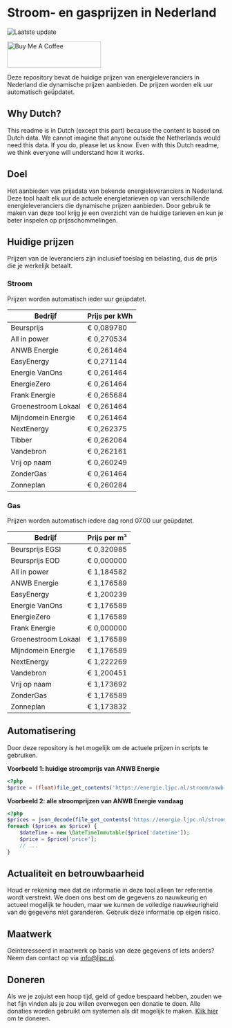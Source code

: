 # Stroom- en gasprijzen in Nederland

![Laatste update](https://img.shields.io/badge/laatste%20update-2024--01--05%2008%3A00%20CET-brightgreen)

<a href="https://www.buymeacoffee.com/Lars-" target="_blank"><img src="https://cdn.buymeacoffee.com/buttons/v2/default-orange.png" alt="Buy Me A Coffee" height="60" style="height: 60px !important;width: 217px !important;" ></a>

Deze repository bevat de huidige prijzen van energieleveranciers in Nederland die dynamische prijzen aanbieden. De prijzen worden elk uur automatisch geüpdatet.

## Why Dutch?

This readme is in Dutch (except this part) because the content is based on Dutch data. We cannot imagine that anyone outside the Netherlands would need this data. If you do, please let us know. Even with this Dutch readme, we think
everyone will understand how it works.

## Doel

Het aanbieden van prijsdata van bekende energieleveranciers in Nederland. Deze tool haalt elk uur de actuele energietarieven op van verschillende energieleveranciers die dynamische prijzen aanbieden. Door gebruik te maken van deze tool
krijg je een overzicht van de huidige tarieven en kun je beter inspelen op prijsschommelingen.

## Huidige prijzen

Prijzen van de leveranciers zijn inclusief toeslag en belasting, dus de prijs die je werkelijk betaalt.

### Stroom

Prijzen worden automatisch ieder uur geüpdatet.

 Bedrijf | Prijs per kWh 
---------|---------------
Beursprijs | € 0,089780
All in power | € 0,270534
ANWB Energie | € 0,261464
EasyEnergy | € 0,271144
Energie VanOns | € 0,261464
EnergieZero | € 0,261464
Frank Energie | € 0,265684
Groenestroom Lokaal | € 0,261464
Mijndomein Energie | € 0,261464
NextEnergy | € 0,262375
Tibber | € 0,262064
Vandebron | € 0,262161
Vrij op naam | € 0,260249
ZonderGas | € 0,261464
Zonneplan | € 0,260284


### Gas

Prijzen worden automatisch iedere dag rond 07.00 uur geüpdatet.

 Bedrijf | Prijs per m³ 
---------|--------------
Beursprijs EGSI | € 0,320985
Beursprijs EOD | € 0,000000
All in power | € 1,184582
ANWB Energie | € 1,176589
EasyEnergy | € 1,200239
Energie VanOns | € 1,176589
EnergieZero | € 1,176589
Frank Energie | € 0,000000
Groenestroom Lokaal | € 1,176589
Mijndomein Energie | € 1,176589
NextEnergy | € 1,222269
Vandebron | € 1,200451
Vrij op naam | € 1,173692
ZonderGas | € 1,176589
Zonneplan | € 1,173832


## Automatisering

Door deze repository is het mogelijk om de actuele prijzen in scripts te gebruiken.

**Voorbeeld 1: huidige stroomprijs van ANWB Energie**

```php
<?php
$price = (float)file_get_contents('https://energie.ljpc.nl/stroom/anwb-energie-nu.txt');

```

**Voorbeeld 2: alle stroomprijzen van ANWB Energie vandaag**

```php
<?php
$prices = json_decode(file_get_contents('https://energie.ljpc.nl/stroom/all-in-power-vandaag.json'),true);
foreach ($prices as $price) {
    $dateTime = new \DateTimeImmutable($price['datetime']);
    $price = $price['price'];
    // ...
}
```

## Actualiteit en betrouwbaarheid

Houd er rekening mee dat de informatie in deze tool alleen ter referentie wordt verstrekt. We doen ons best om de gegevens zo nauwkeurig en actueel mogelijk te houden, maar we kunnen de volledige nauwkeurigheid van de gegevens niet
garanderen. Gebruik deze informatie op eigen risico.

## Maatwerk

Geïnteresseerd in maatwerk op basis van deze gegevens of iets anders? Neem dan contact op
via [info@ljpc.nl](mailto:info@ljpc.nl?subject=Energie%20prijzen).

## Doneren

Als we je zojuist een hoop tijd, geld of gedoe bespaard hebben, zouden we het fijn vinden als je zou willen overwegen een
donatie te doen. Alle donaties worden gebruikt om systemen als dit mogelijk te
maken. [Klik hier](https://www.buymeacoffee.com/Lars-) om te doneren.
